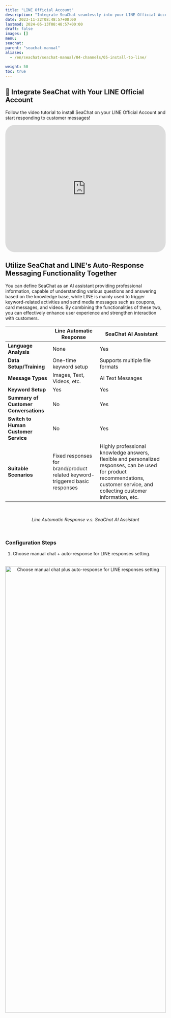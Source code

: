 ```yaml
---
title: "LINE Official Account"
description: "Integrate SeaChat seamlessly into your LINE Official Account to enhance the customer service experience. This comprehensive guide will walk you through the installation process of SeaChat and demonstrate how to collaborate with LINE's auto-reply feature to optimize customer interactions. Learn how to leverage SeaChat's advanced AI capabilities to understand customer queries and provide precise knowledge base answers. Our video tutorials will provide intuitive step-by-step guidance, ensuring you can quickly get started. Additionally, discover how to configure LINE responses to reduce repetitive messages and delegate text message handling to SeaChat, allowing your LINE account to focus more on sending images and other media messages. Get started now and leverage the collaborative advantages of SeaChat and LINE to enhance your customer service quality and efficiency."
date: 2023-11-22T08:48:57+00:00
lastmod: 2024-05-13T08:48:57+00:00
draft: false
images: []
menu:
seachat:
parent: "seachat-manual"
aliases:
  - /en/seachat/seachat-manual/04-channels/05-install-to-line/
    
weight: 50
toc: true
---
```



## :movie_camera: Integrate SeaChat with Your LINE Official Account

Follow the video tutorial to install SeaChat on your LINE Official Account and start responding to customer messages!

<iframe width="100%" height="400" src="https://www.youtube.com/embed/?listType=playlist&list=PL8K7_LTqly44LeOocjDOpXH0svonxa0T0&index=2" title="YouTube video player" frameborder="0" allow="accelerometer; autoplay; clipboard-write; encrypted-media; gyroscope; picture-in-picture" allowfullscreen style="border-radius: 30px;"></iframe>


## Utilize SeaChat and LINE's Auto-Response Messaging Functionality Together

You can define SeaChat as an AI assistant providing professional information, capable of understanding various questions and answering based on the knowledge base, while LINE is mainly used to trigger keyword-related activities and send media messages such as coupons, card messages, and videos. By combining the functionalities of these two, you can effectively enhance user experience and strengthen interaction with customers.

|                                  | Line Automatic Response                                                                                  | SeaChat AI Assistant                                                                                                                                                             |
|----------------------------------|----------------------------------------------------------------------------------------------------------|----------------------------------------------------------------------------------------------------------------------------------------------------------------------------------|
| **Language Analysis**            | None                                                                                                     | Yes                                                                                                                                                                              |
| **Data Setup/Training**          | One-time keyword setup                                                                                   | Supports multiple file formats                                                                                                                                                   |
| **Message Types**                | Images, Text, Videos, etc.                                                                               | AI Text Messages                                                                                                                                                                 |
| **Keyword Setup**                | Yes                                                                                                      | Yes                                                                                                                                                                              |
| **Summary of Customer Conversations** | No                                                                                                       | Yes                                                                                                                                                                              |
| **Switch to Human Customer Service**  | No                                                                                                       | Yes                                                                                                                                                                              |
| **Suitable Scenarios**           | Fixed responses for brand/product related keyword-triggered basic responses                              | Highly professional knowledge answers, flexible and personalized responses, can be used for product recommendations, customer service, and collecting customer information, etc. |

<br/>
<center>

*Line Automatic Response v.s. SeaChat AI Assistant*
</center>
<br/>

### Configuration Steps

1. Choose manual chat + auto-response for LINE responses setting.

<br/>
<center>
<a style="border-radius: 0.4rem; cursor: zoom-in;" href="/images/seachat-channels/line/choose-manual-chat-plus-auto-response-for-line-responses-setting.png" target="_blank">
<img height="60%" width="100%" src="/images/seachat-channels/line/choose-manual-chat-plus-auto-response-for-line-responses-setting.png" alt="Choose manual chat plus auto-response for LINE responses setting">
</a>

*Choose manual chat plus auto-response for LINE responses setting*
</center>
<br/>

2. To avoid LINE continuously responding with duplicate messages, change LINE's auto-response to keyword response by going to [LINE Business](https://manager.line.biz/) > Auto-Response Messages > Click on Keyword Response.

<br/>
<center>
<a style="border-radius: 0.4rem; cursor: zoom-in;" href="/images/seachat-channels/line/change-lines-auto-response-to-keyword-response.png" target="_blank">
<img height="60%" width="100%" src="/images/seachat-channels/line/change-lines-auto-response-to-keyword-response.png" alt="Change LINE's auto-response to keyword response">
</a>

*Change LINE's auto-response to keyword response*
</center>
<br/>

3. Add the desired keywords to the keyword response and set up the messages, for example - the keyword for business hours could be: Business Hours, Business, Opening Hours, etc. And in the message setting, input: "Service Hours: Monday to Friday, Office Hours: 8:00-17:00, Lunch Break: 12:00-13:00"

<br/>
<center>
<a style="border-radius: 0.4rem; cursor: zoom-in;" href="/images/seachat-channels/line/add-keywords-to-keyword-response.png" target="_blank">
<img height="60%" width="100%" src="/images/seachat-channels/line/add-keywords-to-keyword-response.png" alt="Add keywords to keyword response">
</a>

*Add keywords to keyword response*
</center>
<br/>

4. Open SeaChat and add a knowledge base document.

<br/>
<center>
<a style="border-radius: 0.4rem; cursor: zoom-in;" href="/images/seachat-channels/line/seachat-knowledge-base.png" target="_blank">
<img height="60%" width="100%" src="/images/seachat-channels/line/seachat-knowledge-base.png" alt="Add knowledge to SeaChat knowledge base">
</a>

*Add knowledge to SeaChat knowledge base*
</center>
<br/>

5. Enter these keywords into the document title of SeaChat and provide additional explanations in the document text: You can write additional messages, such as appointment links, transferring to customer service, etc., and adjust the weight to 75.

<br/>
<center>
<a style="border-radius: 0.4rem; cursor: zoom-in;" href="/images/seachat-channels/line/enter-keyword-response-into-seachat-knowledge-base.png" target="_blank">
<img height="60%" width="100%" src="/images/seachat-channels/line/enter-keyword-response-into-seachat-knowledge-base.png" alt="Enter keyword response into SeaChat knowledge base">
</a>

*Enter keyword response into SeaChat knowledge base*
</center>
<br/>

6. SeaChat AI Assistant will not repeat responses on LINE, and can help expand knowledge for your customers to improve their experience. LINE messages can be set as images, videos, and for text messages, you can rely on SeaChat.

<br/>
<center>
<a style="border-radius: 0.4rem; cursor: zoom-in;" href="/images/seachat-channels/line/LINE-text-messages-you-can-rely-on-seachat.png" target="_blank">
<img height="100%" width="50%" src="/images/seachat-channels/line/LINE-text-messages-you-can-rely-on-seachat.png" alt="LINE text messages you can rely on SeaChat">
</a>

*LINE text messages you can rely on SeaChat*
</center>
<br/>

## LINE's AI Auto-Reply Function Will Be Discontinued Soon

[LINE's AI auto-reply function](https://tw.linebiz.com/manual/line-official-account/oa-manager-smartchat/) will be discontinued in May 2024.

If you are still using the AI auto-reply function, make sure to arrange alternative solutions soon.
